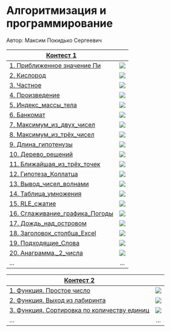 # Алгоритмизация и программирование

Автор: Максим Покидько Сергеевич

|[Контест 1](https://contest.yandex.ru/contest/52142/problems/) |  |
| --- | :-: |
| [1. Приближенное значение Пи](https://github.com/Maxim-2005/CFU_FTI_IVT232-2/blob/main/1%20%D0%9A%D1%83%D1%80%D1%81/Contest_01/1.%D0%9F%D1%80%D0%B8%D0%B1%D0%BB%D0%B8%D0%B6%D0%B5%D0%BD%D0%BD%D0%BE%D0%B5%20%D0%B7%D0%BD%D0%B0%D1%87%D0%B5%D0%BD%D0%B8%D0%B5%20%D0%9F%D0%B8/source.cpp) | ![](./img/cpp.png) |
| [2. Кислород](https://github.com/Maxim-2005/CFU_FTI_IVT232-2/blob/main/1%20%D0%9A%D1%83%D1%80%D1%81/Contest_01/2.%D0%9A%D0%B8%D1%81%D0%BB%D0%BE%D1%80%D0%BE%D0%B4/source.go) |  ![](./img/go.png) |
| [3. Частное](1_Курс/Contest_01/3.Частное/source.cpp) | ![](./img/cpp.png) |
| [4. Произведение](1_Курс/Contest_01/4.Произведение/source.go) | ![](./img/cpp.png) |
| [5. Индекс_массы_тела](1_Курс/Contest_01/5.Индекс_массы_тела/source.cpp) | ![](./img/cpp.png) |
| [6. Банкомат](1_Курс/Contest_01/6.Банкомат/source.go) | ![](./img/cpp.png) |
| [7. Максимум_из_двух_чисел](1_Курс/Contest_01/7.Максимум_из_двух_чисел/source.cpp) | ![](./img/cpp.png) |
| [8. Максимум_из_трёх_чисел](1_Курс/Contest_01/8.Максимум_из_трёх_чисел/source.go) | ![](./img/cpp.png) |
| [9. Длина_гипотенузы](1_Курс/Contest_01/9.Длина_гипотенузы/source.cpp) | ![](./img/cpp.png) |
| [10. Дерево_решений](1_Курс/Contest_01/10.Дерево_решений/source.go) | ![](./img/cpp.png) |
| [11. Ближайшая_из_трёх_точек](1_Курс/Contest_01/11.Ближайшая_из_трёх_точек/source.cpp) | ![](./img/cpp.png) |
| [12. Гипотеза_Коллатца](1_Курс/Contest_01/12.Гипотеза_Коллатца/source.go) | ![](./img/cpp.png) |
| [13. Вывод_чисел_волнами](1_Курс/Contest_01/13.Вывод_чисел_волнами/source.cpp) | ![](./img/cpp.png) |
| [14. Таблица_умножения](1_Курс/Contest_01/14.Таблица_умножения/source.go.cpp) | ![](./img/cpp.png) |
| [15. RLE_сжатие](1_Курс/Contest_01/15.RLE_сжатие/source.cpp) | ![](./img/cpp.png) |
| [16. Сглаживание_графика_Погоды](1_Курс/Contest_01/16.Сглаживание_графика_Погоды/source.go) | ![](./img/cpp.png) |
| [17. Дождь_над_островом](1_Курс/Contest_01/17.Дождь_над_островом/source.cpp) | ![](./img/cpp.png) |
| [18. Заголовок_столбца_Excel](1_Курс/Contest_01/18.Заголовок_столбца_Excel/source.cpp) | ![](./img/cpp.png) |
| [19. Подходящие_Слова](1_Курс/Contest_01/19.Подходящие_Слова/source.cpp) | ![](./img/cpp.png) |
| [20. Анаграмма._2_числа](1_Курс/Contest_01/20.Анаграмма._2_числа/source.cpp) | ![](./img/cpp.png) |
| ... | ... |

|[Контест 2](https://contest.yandex.ru/contest/52676/problems/) |  |
| --- | :-: |
| [1. Функция. Простое число](./contest_02/01/main.cpp) | ![](./img/go.png) |
| [2. Функция. Выход из лабиринта](./contest_02/02/main.go) |  ![](./img/go.png) |
| [3. Функция. Сортировка по количеству единиц](./contest_02/03/main.cpp) | ![](./img/go.png) |
| ... | ... |
